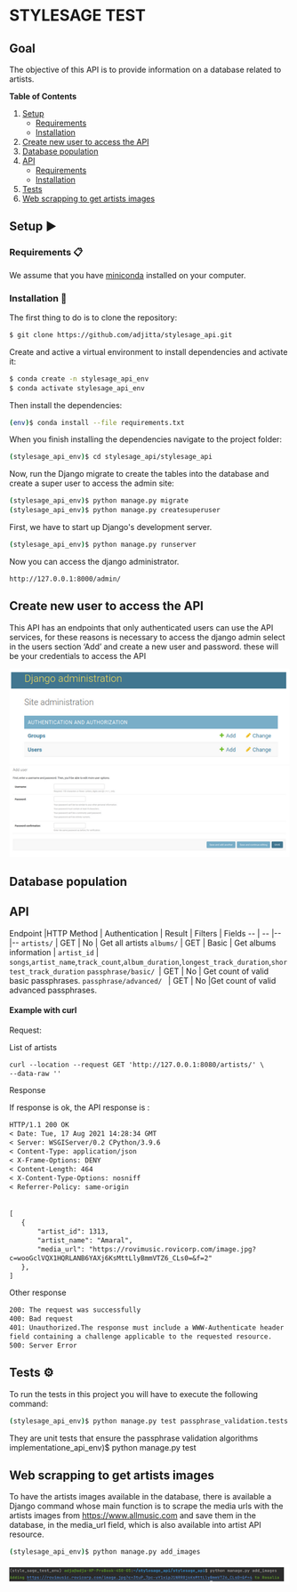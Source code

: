# STYLESAGE TEST

## Goal 
The objective of this API is to provide information on a database related to artists.

**Table of Contents**
1. [Setup](#Setup)
   * [Requirements](#requirements)
   * [Installation](#installation)
2. [Create new user to access the API](#create-new-user-to-access-the-API)
3. [Database population](#data-base-population)
4. [API](#API)
   * [Requirements](#requirements)
   * [Installation](#installation)
5. [Tests](#Tests)
6. [Web scrapping to get artists images](#web-scraping-to-get-artists-images)
   
## Setup :arrow_forward:

### Requirements 📋
We assume that you have [miniconda](https://docs.conda.io/en/latest/miniconda.html) installed on your computer.
### Installation 🔧
The first thing to do is to clone the repository:
```sh
$ git clone https://github.com/adjitta/stylesage_api.git
```
Create and active a virtual environment to install dependencies and activate it:
```sh
$ conda create -n stylesage_api_env
$ conda activate stylesage_api_env
```
Then install the dependencies:
```sh
(env)$ conda install --file requirements.txt
```  
When you finish installing the dependencies navigate to the project folder: 
```sh
(stylesage_api_env)$ cd stylesage_api/stylesage_api
``` 
Now, run the Django migrate to create the tables into the database and create a super user to access the admin site:
```sh
(stylesage_api_env)$ python manage.py migrate
(stylesage_api_env)$ python manage.py createsuperuser
``` 
First, we have to start up Django's development server.
``` sh
(stylesage_api_env)$ python manage.py runserver
```

Now you can access the django administrator.
```
http://127.0.0.1:8000/admin/ 
```

## Create new user to access the API
This API has an endpoints that only authenticated users can use the API services, for these reasons is necessary to access the django admin select in the users section ‘Add’ and create a new user and password. these will be your credentials to access the API

![Admin django](/screenshots/image.png)
![Admin django](/screenshots/image2.png)

## Database population

## API
Endpoint |HTTP Method | Authentication | Result | Filters | Fields
-- | -- |-- |--
`artists/` | GET | No | Get all artists
`albums/` | GET | Basic | Get albums information | `artist_id` | `songs`,`artist_name`,`track_count`,`album_duration`,`longest_track_duration`,`shortest_track_duration`
`passphrase/basic/ `| GET | No | Get count of valid basic passphrases.
`passphrase/advanced/ ` | GET | No |Get count of valid advanced passphrases.

#### Example with curl
Request:

List of artists
```
curl --location --request GET 'http://127.0.0.1:8080/artists/' \
--data-raw ''
```

Response

If response is ok, the API response is :

```
HTTP/1.1 200 OK
< Date: Tue, 17 Aug 2021 14:28:34 GMT
< Server: WSGIServer/0.2 CPython/3.9.6
< Content-Type: application/json
< X-Frame-Options: DENY
< Content-Length: 464
< X-Content-Type-Options: nosniff
< Referrer-Policy: same-origin


[
   {
       "artist_id": 1313,
       "artist_name": "Amaral",
       "media_url": "https://rovimusic.rovicorp.com/image.jpg?c=wooGclVQX1HQRLANB6YAXj6KsMttLlyBmmVTZ6_CLs0=&f=2"
   },
]
```

Other response

```
200: The request was successfully
400: Bad request
401: Unauthorized.The response must include a WWW-Authenticate header field containing a challenge applicable to the requested resource.
500: Server Error
```

## Tests ⚙
To run the tests in this project you will have to execute the following command:
```sh
(stylesage_api_env)$ python manage.py test passphrase_validation.tests
```
They are unit tests that ensure the passphrase validation algorithms implementatione_api_env)$ python manage.py test

## Web scrapping to get artists images
To have the artists images available in the database, there is available a Django command whose main function is to scrape the media urls with the artists images from https://www.allmusic.com and save them in the database, in the media_url field, which is also available into artist API resource.
```sh
(stylesage_api_env)$ python manage.py add_images
```

![Admin django](/screenshots/url.png)
